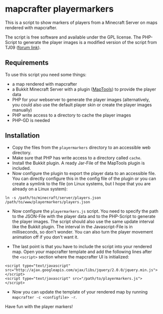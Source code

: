 # mapcrafter playermarkers #

This is a script to show markers of players from a Minecraft Server on maps
rendered with mapcrafter.

The script is free software and available under the GPL license. The PHP-Script
to generate the player images is a modified version of the script from TJ09
([forum
link](http://forums.bukkit.org/threads/info-mapmarkers-v0-3-4-1-1r6.843/)).

## Requirements ##

To use this script you need some things:

* a map rendered with mapcrafter
* a Bukkit Minecraft Server with a plugin
  ([MapTools](http://github.com/m0r13/MapTools)) to provide the player data
* PHP for your webserver to generate the player images (alternatively, you
  could also use the default player skin or create the player images manually)
* PHP write access to a directory to cache the player images
* PHP-GD is needed

## Installation ##

* Copy the files from the `playermarkers` directory to an accessible web
  directory.
* Make sure that PHP has write access to a directory called `cache`.
* Install the Bukkit plugin. A ready Jar-File of the MapTools plugin is
  included.
* Now configure the plugin to export the player data to an accessible file. You
  can directly configure this in the config file of the plugin or you can
  create a symlink to the file (on Linux systems, but I hope that you are
  already on a Linux system):

```
ln -s /path/to/minecraft/server/players.json /path/to/www/playermarkers/players.json
```

* Now configure the `playermarkers.js` script. You need to specify the path to
  the JSON-File with the player data and to the PHP-Script to generate the
  player images. The script should also use the same update interval like the
  Bukkit plugin. The interval in the Javascript-File is in milliseconds, so
  don't wonder. You can also turn the player movement animation off if you
  don't want it.

* The last point is that you have to include the script into your rendered map.
  Open your mapcrafter template and add the following lines after the
  `<script>` section where the mapcrafter UI is initialized:

```
<script type="text/javascript" src="http://ajax.googleapis.com/ajax/libs/jquery/2.0.0/jquery.min.js"></script>
<script type="text/javascript" src="/path/to/playermarkers.js"></script>
```

* Now you can update the template of your rendered map by running `mapcrafter
  -c <configfile> -r`.

Have fun with the player markers!
